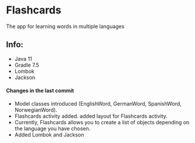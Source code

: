 # Flashcards
The app for learning words in multiple languages
## Info:
- Java 11
- Gradle 7.5
- Lombok
- Jackson
#### Changes in the last commit
- Model classes introduced (EnglishWord, GermanWord, SpanishWord, NorwegianWord).
- Flashcards activity added. added layout for Flashcards activity.
- Currently, Flashcards allows you to create a list of objects depending on the language you have chosen.
- Added Lombok and Jackson